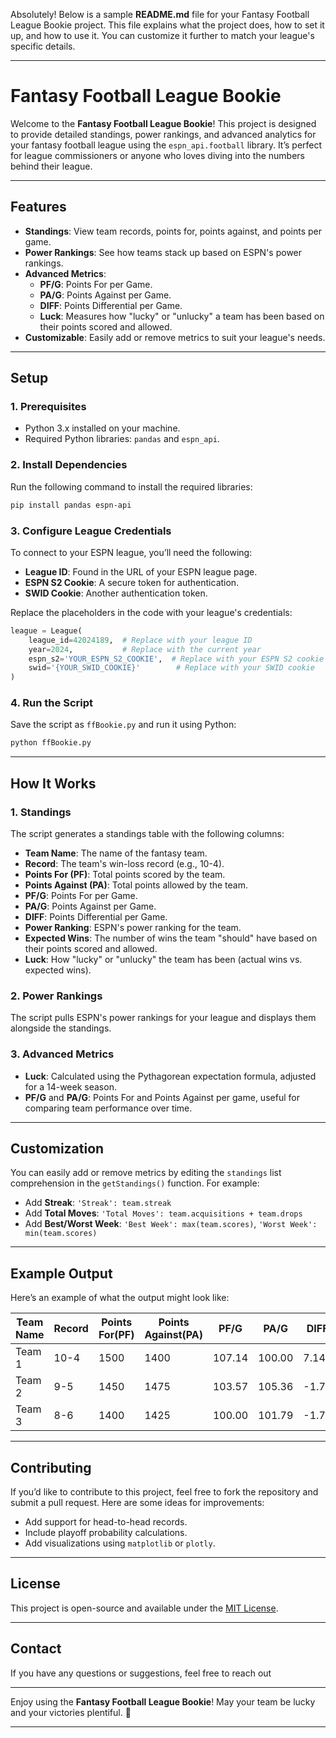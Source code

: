 Absolutely! Below is a sample **README.md** file for your Fantasy Football League Bookie project. This file explains what the project does, how to set it up, and how to use it. You can customize it further to match your league's specific details.

---

# Fantasy Football League Bookie

Welcome to the **Fantasy Football League Bookie**! This project is designed to provide detailed standings, power rankings, and advanced analytics for your fantasy football league using the `espn_api.football` library. It’s perfect for league commissioners or anyone who loves diving into the numbers behind their league.

---

## **Features**
- **Standings**: View team records, points for, points against, and points per game.
- **Power Rankings**: See how teams stack up based on ESPN's power rankings.
- **Advanced Metrics**:
  - **PF/G**: Points For per Game.
  - **PA/G**: Points Against per Game.
  - **DIFF**: Points Differential per Game.
  - **Luck**: Measures how "lucky" or "unlucky" a team has been based on their points scored and allowed.
- **Customizable**: Easily add or remove metrics to suit your league's needs.

---

## **Setup**

### **1. Prerequisites**
- Python 3.x installed on your machine.
- Required Python libraries: `pandas` and `espn_api`.

### **2. Install Dependencies**
Run the following command to install the required libraries:

```bash
pip install pandas espn-api
```

### **3. Configure League Credentials**
To connect to your ESPN league, you’ll need the following:
- **League ID**: Found in the URL of your ESPN league page.
- **ESPN S2 Cookie**: A secure token for authentication.
- **SWID Cookie**: Another authentication token.

Replace the placeholders in the code with your league's credentials:

```python
league = League(
    league_id=42024189,  # Replace with your league ID
    year=2024,           # Replace with the current year
    espn_s2='YOUR_ESPN_S2_COOKIE',  # Replace with your ESPN S2 cookie
    swid='{YOUR_SWID_COOKIE}'        # Replace with your SWID cookie
)
```

### **4. Run the Script**
Save the script as `ffBookie.py` and run it using Python:

```bash
python ffBookie.py
```

---

## **How It Works**

### **1. Standings**
The script generates a standings table with the following columns:
- **Team Name**: The name of the fantasy team.
- **Record**: The team's win-loss record (e.g., 10-4).
- **Points For (PF)**: Total points scored by the team.
- **Points Against (PA)**: Total points allowed by the team.
- **PF/G**: Points For per Game.
- **PA/G**: Points Against per Game.
- **DIFF**: Points Differential per Game.
- **Power Ranking**: ESPN's power ranking for the team.
- **Expected Wins**: The number of wins the team "should" have based on their points scored and allowed.
- **Luck**: How "lucky" or "unlucky" the team has been (actual wins vs. expected wins).

### **2. Power Rankings**
The script pulls ESPN's power rankings for your league and displays them alongside the standings.

### **3. Advanced Metrics**
- **Luck**: Calculated using the Pythagorean expectation formula, adjusted for a 14-week season.
- **PF/G** and **PA/G**: Points For and Points Against per game, useful for comparing team performance over time.

---

## **Customization**
You can easily add or remove metrics by editing the `standings` list comprehension in the `getStandings()` function. For example:
- Add **Streak**: `'Streak': team.streak`
- Add **Total Moves**: `'Total Moves': team.acquisitions + team.drops`
- Add **Best/Worst Week**: `'Best Week': max(team.scores)`, `'Worst Week': min(team.scores)`

---

## **Example Output**
Here’s an example of what the output might look like:

| Team Name                  | Record | Points For(PF) | Points Against(PA) | PF/G  | PA/G  | DIFF  | Power Ranking | Expected Wins | Luck  |
|----------------------------|--------|----------------|--------------------|-------|-------|-------|---------------|---------------|-------|
| Team 1                     | 10-4   | 1500           | 1400               | 107.14| 100.00| 7.14  | 94.05         | 8.5           | 1.5   |
| Team 2                     | 9-5    | 1450           | 1475               | 103.57| 105.36| -1.79 | 87.00         | 7.8           | 1.2   |
| Team 3                     | 8-6    | 1400           | 1425               | 100.00| 101.79| -1.79 | 86.90         | 7.2           | 0.8   |

---

## **Contributing**
If you’d like to contribute to this project, feel free to fork the repository and submit a pull request. Here are some ideas for improvements:
- Add support for head-to-head records.
- Include playoff probability calculations.
- Add visualizations using `matplotlib` or `plotly`.

---

## **License**
This project is open-source and available under the [MIT License](LICENSE).

---

## **Contact**
If you have any questions or suggestions, feel free to reach out

---

Enjoy using the **Fantasy Football League Bookie**! May your team be lucky and your victories plentiful. 🏈

---
